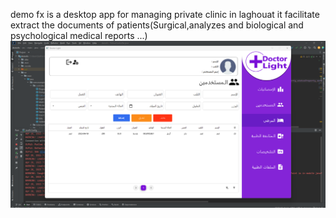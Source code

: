 demo fx is a desktop app for managing private clinic in laghouat it facilitate extract the documents of patients(Surgical,analyzes and biological and psychological medical reports ...)
 
<img src="Screenshot 2023-04-20 073232.png"/>

